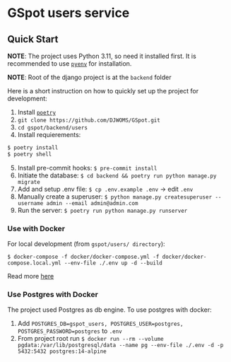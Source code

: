# GSpot users service

## Quick Start

**NOTE**: The project uses Python 3.11, so need it installed first. It is recommended to use [`pyenv`](https://github.com/pyenv/pyenv) for installation.

**NOTE**: Root of the django project is at the `backend` folder

Here is a short instruction on how to quickly set up the project for development:

1. Install [`poetry`](https://python-poetry.org/)
2. `git clone https://github.com/DJWOMS/GSpot.git`
3. `cd gspot/backend/users`
4. Install requierements:

```bash
$ poetry install
$ poetry shell
```

5. Install pre-commit hooks: `$ pre-commit install`
6. Initiate the database: `$ cd backend && poetry run python manage.py migrate`
7. Add and setup .env file: `$ cp .env.example .env` -> edit `.env`
8. Manually create a superuser: `$ python manage.py createsuperuser --username admin --email admin@admin.com`
9. Run the server: `$ poetry run python manage.py runserver`

### Use with Docker

For local development (from `gspot/users/ directory`):

`$ docker-compose -f docker/docker-compose.yml -f docker/docker-compose.local.yml --env-file ./.env up -d --build`

Read more [here](https://docs.docker.com/compose/extends/)

### Use Postgres with Docker

The project used Postgres as db engine. To use postgres with docker:

1. Add `POSTGRES_DB=gspot_users, POSTGRES_USER=postgres, POSTGRES_PASSWORD=postgres` to `.env`
2. From project root run `$ docker run --rm --volume pgdata:/var/lib/postgresql/data --name pg --env-file ./.env -d -p 5432:5432 postgres:14-alpine`
